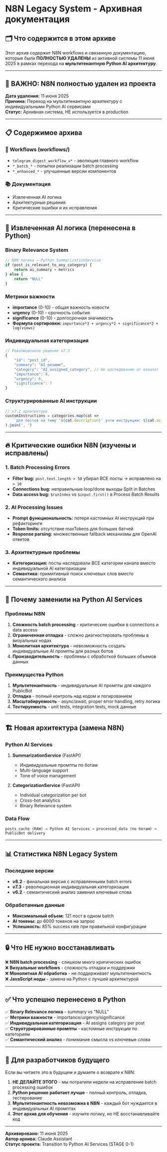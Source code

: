 # N8N Legacy System - Архивная документация

## 🗂️ Что содержится в этом архиве

Этот архив содержит N8N workflows и связанную документацию, которые были **ПОЛНОСТЬЮ УДАЛЕНЫ** из активной системы 11 июня 2025 в рамках перехода на **мультитенантную Python AI архитектуру**.

---

## 🚨 ВАЖНО: N8N полностью удален из проекта

**Дата удаления:** 11 июня 2025  
**Причина:** Переход на мультитенантную архитектуру с индивидуальными Python AI сервисами  
**Статус:** Архивная система, НЕ используется в production

---

## 📋 Содержимое архива

### 🔧 Workflows (workflows/)
- `telegram_digest_workflow_v*` - эволюция главного workflow  
- `*_batch_*` - попытки реализации batch processing  
- `*_enhanced_*` - улучшенные версии компонентов  

### 📚 Документация
- Извлеченная AI логика  
- Архитектурные решения  
- Критические ошибки и их исправления  

---

## 🧠 Извлеченная AI логика (перенесена в Python)

### Binary Relevance System
```javascript
// N8N логика → Python SummarizationService
if (post_is_relevant_to_any_category) {
    return ai_summary + metrics
} else {
    return "NULL"
}
```

### Метрики важности
- **importance** (0-10) - общая важность новости
- **urgency** (0-10) - срочность события  
- **significance** (0-10) - долгосрочная значимость
- **Формула сортировки:** `importance*3 + urgency*2 + significance*2 + log(views)`

### Индивидуальная категоризация
```javascript
// Революционное решение v7.3
{
    "id": "post_id", 
    "summary": "AI резюме",
    "category": "AI_assigned_category", // Не наследование от канала!
    "importance": 8,
    "urgency": 6, 
    "significance": 7
}
```

### Структурированные AI инструкции
```javascript
// v7.2 архитектура
customInstructions = categories.map(cat => 
    `для постов на тему '${cat.description}' учти инструкции: ${cat.ai_prompt}`
).join(', ')
```

---

## 🔥 Критические ошибки N8N (изучены и исправлены)

### 1. Batch Processing Errors
- **Filter bug:** `post.text.length > 50` убирал ВСЕ посты → исправлено на `> 10`
- **Connections bug:** неправильные loop/done выходы Split in Batches
- **Data access bug:** `$runIndex` vs `$input.first()` в Process Batch Results

### 2. AI Processing Issues  
- **Prompt функциональность:** потеря кастомных AI инструкций при рефакторинге
- **Token limits:** отсутствие maxTokens для больших батчей  
- **Response parsing:** множественные fallback механизмы для OpenAI ответов

### 3. Архитектурные проблемы
- **Категоризация:** посты наследовали ВСЕ категории канала вместо индивидуальной AI категоризации
- **Семантика:** примитивный поиск ключевых слов вместо семантического анализа

---

## 🎯 Почему заменили на Python AI Services

### Проблемы N8N
1. **Сложность batch processing** - критические ошибки в connections и data access
2. **Ограниченная отладка** - сложно диагностировать проблемы в визуальных нодах
3. **Монолитная архитектура** - невозможность создать индивидуальные AI промпты для разных ботов
4. **Производительность** - проблемы с обработкой больших объемов данных

### Преимущества Python
1. **Мультитенантность** - индивидуальные AI промпты для каждого PublicBot
2. **Отладка** - полный контроль над кодом и логированием  
3. **Масштабируемость** - async/await, proper error handling, retry логика
4. **Тестируемость** - unit tests, integration tests, mock данные

---

## 🏗️ Новая архитектура (замена N8N)

### Python AI Services
1. **SummarizationService** (FastAPI)
   - Индивидуальные промпты по ботам
   - Multi-language support  
   - Tone of voice management

2. **CategorizationService** (FastAPI)
   - Individual categorization per bot
   - Cross-bot analytics
   - Binary Relevance system

### Data Flow
```
posts_cache (RAW) → Python AI Services → processed_data (по ботам) → PublicBot delivery
```

---

## 📊 Статистика N8N Legacy System

### Последние версии
- **v8.2** - финальная версия с исправленными batch errors
- **v7.3** - революционная индивидуальная категоризация  
- **v6.2** - семантический анализ заменил ключевые слова

### Обработанные данные
- **Максимальный объем:** 121 пост в одном batch
- **AI токены:** до 6000 токенов на запрос
- **Успешность:** 85% success rate при правильной конфигурации

---

## 🔒 Что НЕ нужно восстанавливать

❌ **N8N batch processing** - слишком много критических ошибок  
❌ **Визуальные workflows** - сложность отладки и поддержки  
❌ **Монолитная AI обработка** - не поддерживает мультитенантность  
❌ **JavaScript ноды** - замена на Python с лучшей архитектурой

---

## ✅ Что успешно перенесено в Python

✅ **Binary Relevance логика** - summary vs "NULL"  
✅ **Метрики важности** - importance/urgency/significance  
✅ **Индивидуальная категоризация** - AI assigns category per post  
✅ **Структурированные промпты** - кастомные инструкции по категориям  
✅ **Семантический анализ** - понимание смысла vs ключевые слова

---

## 📝 Для разработчиков будущего

Если вы читаете это в будущем и думаете о возврате к N8N:

1. **НЕ ДЕЛАЙТЕ ЭТОГО** - мы потратили недели на исправление batch processing ошибок
2. **Python решение работает лучше** - полный контроль, отладка, тестирование
3. **Мультитенантность невозможна в N8N** - каждый бот нуждается в индивидуальных AI промптах
4. **Этот архив для обучения** - изучите логику, но НЕ восстанавливайте код

---

**Архивировано:** 11 июня 2025  
**Автор архива:** Claude Assistant  
**Статус проекта:** Transition to Python AI Services (STAGE 0-1) 